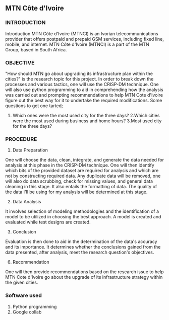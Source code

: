 ## MTN Côte d'Ivoire

### INTRODUCTION
Introduction
MTN Côte d'Ivoire (MTNCI) is an Ivorian telecommunications provider that offers postpaid and prepaid GSM services, including fixed line, mobile, and internet. MTN Côte d'Ivoire (MTNCI) is a part of the MTN Group, based in South Africa.

### OBJECTIVE
"How should MTN go about upgrading its infrastructure plan within the cities?" is the research topic for this project. In order to break down the processes and various tactics, one will use the CRISP-DM technique. One will also use python programming to aid in comprehending how the analysis was carried out and prompting recommendations to help MTN Cote d'Ivoire  figure out the best way for it to undertake the required modifications. Some questions to get one tarted;

1. Which ones were the most used city for the three days?
2.Which cities were the most used during business and home hours?
3.Most used city for the three days?

### PROCEDURE
1. Data Preparation

One will choose the data, clean, integrate, and generate the data needed for analysis at this phase in the CRISP-DM technique. One will then identify which bits of the provided dataset are required for analysis and which are not by constructing required data. Any duplicate data will be removed, one will also do data scrubbing, check for missing values, and general data cleaning in this stage. It also entails the formatting of data. The quality of the data I'll be using for my analysis will be determined at this stage.

2. Data Analysis

It involves selection of modeling methodologies and the identification of a model to be utilized in choosing the best approach. A model is created and evaluated while test designs are created.

3. Conclusion

Evaluation is then done to aid in the determination of the data's accuracy and its importance. It determines whether the conclusions gained from the data presented, after analysis, meet the research question's objectives.

6. Recommendation

One will then provide recommendations based on the research issue to help MTN Cote d'Ivoire go about the upgrade of its infrastructure strategy within the given cities.

### Software used
1. Python programming
2. Google collab
